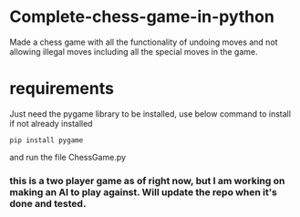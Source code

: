 # Complete-chess-game-in-python
Made a chess game with all the functionality of undoing moves and not allowing illegal moves including all the special moves in the game.


# requirements
Just need the pygame library to be installed, use below command to install if not already installed
```
pip install pygame
```

and run the file ChessGame.py

### this is a two player game as of right now, but I am working on making an AI to play against. Will update the repo when it's done and tested.

